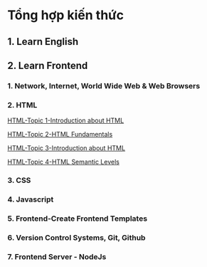 # Tổng hợp kiến thức
## 1. Learn English
## 2. Learn Frontend 
### 1. Network, Internet, World Wide Web & Web Browsers
### 2. HTML
[HTML-Topic 1-Introduction about HTML](https://github.com/BlackEye-DucNA/Learn-frontend/blob/main/HTML-Topic%201-Introduction%20about%20HTML.md)

[HTML-Topic 2-HTML Fundamentals](https://github.com/BlackEye-DucNA/Learn-frontend/blob/main/HTML-Topic%202-HTML%20Fundamentals.md)

[HTML-Topic 3-Introduction about HTML](https://github.com/BlackEye-DucNA/Learn-frontend/blob/main/HTML-Topic%203-HTML%20Attributes.md)

[HTML-Topic 4-HTML Semantic Levels](https://github.com/BlackEye-DucNA/Learn-frontend/blob/main/HTTML-Topic%204-HTML%20Semantic%20Levels.md)

### 3. CSS
### 4. Javascript
### 5. Frontend-Create Frontend Templates
### 6. Version Control Systems, Git, Github
### 7. Frontend Server - NodeJs


